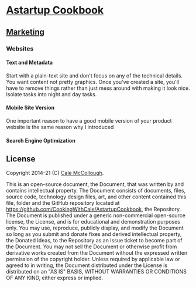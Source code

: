 # [Astartup Cookbook](../)

## [Marketing](./)

### Websites

#### Text and Metadata

Start with a plain-text site and don't focus on any of the technical details. You want content not pretty graphics. Once you've created a site, you'll have to remove things rather than just mess around with making it look nice. Isolate tasks into night and day tasks.

#### Mobile Site Version

One important reason to have a good mobile version of your product website is the same reason why I introduced 

#### Search Engine Optimization

## License

Copyright 2014-21 (C) [Cale McCollough](https://cookingwithcale.org).

This is an open-source document, the Document, that was written by and contains intellectual property. The Document consists of documents, files, source code, technology design files, art, and other content contained this file, folder and the GitHub repository located at <https://github.com/CookingWithCale/AstartupCookbook>, the Repository. The Document is published under a generic non-commercial open-source license, the License, and is for educational and demonstration purposes only. You may use, reproduce, publicly display, and modify the Document so long as you submit and donate fixes and derived intellectual property, the Donated Ideas, to the Repository as an Issue ticket to become part of the Document. You may not sell the Document or otherwise profit from derivative works created from the Document without the expressed written permission of the copyright holder. Unless required by applicable law or agreed to in writing, the Document distributed under the License is distributed on an "AS IS" BASIS, WITHOUT WARRANTIES OR CONDITIONS OF ANY KIND, either express or implied.
